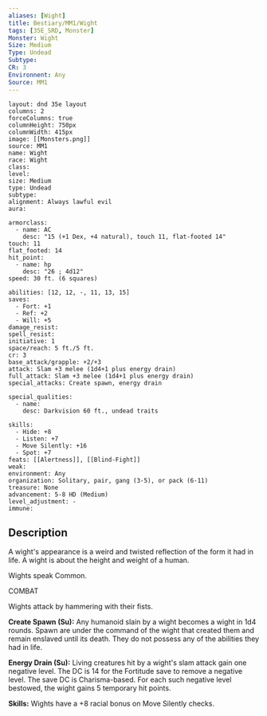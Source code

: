 ```yaml
---
aliases: [Wight]
title: Bestiary/MM1/Wight
tags: [35E_SRD, Monster]
Monster: Wight
Size: Medium
Type: Undead
Subtype: 
CR: 3
Environnent: Any
Source: MM1
---
```


```statblock
layout: dnd 35e layout
columns: 2
forceColumns: true
columnHeight: 750px
columnWidth: 415px
image: [[Monsters.png]]
source: MM1
name: Wight
race: Wight
class: 
level: 
size: Medium
type: Undead
subtype: 
alignment: Always lawful evil
aura: 

armorclass:
  - name: AC
    desc: "15 (+1 Dex, +4 natural), touch 11, flat-footed 14"
touch: 11
flat_footed: 14
hit_point:
  - name: hp
    desc: "26 ; 4d12"
speed: 30 ft. (6 squares)

abilities: [12, 12, -, 11, 13, 15]
saves:
  - Fort: +1
  - Ref: +2
  - Will: +5
damage_resist: 
spell_resist: 
initiative: 1
space/reach: 5 ft./5 ft.
cr: 3
base_attack/grapple: +2/+3
attack: Slam +3 melee (1d4+1 plus energy drain)
full_attack: Slam +3 melee (1d4+1 plus energy drain)
special_attacks: Create spawn, energy drain

special_qualities:
  - name: 
    desc: Darkvision 60 ft., undead traits

skills:
  - Hide: +8
  - Listen: +7
  - Move Silently: +16
  - Spot: +7
feats: [[Alertness]], [[Blind-Fight]]
weak: 
environment: Any
organization: Solitary, pair, gang (3-5), or pack (6-11)
treasure: None
advancement: 5-8 HD (Medium)
level_adjustment: -
immune: 
```

## Description

<p>A wight's appearance is a weird and twisted reflection of the form it had in life. A wight is about the height and weight of a human.</p>
<p>Wights speak Common.</p>
<p>COMBAT</p>
<p>Wights attack by hammering with their fists.</p>
<p>
            <b>Create Spawn (Su):</b> Any humanoid slain by a wight becomes a wight in 1d4 rounds. Spawn are under the command of the wight that created them and remain enslaved until its death. They do not possess any of the abilities they had in life.</p>
<p>
            <b>Energy Drain (Su):</b> Living creatures hit by a wight's slam attack gain one negative level. The DC is 14 for the Fortitude save to remove a negative level. The save DC is Charisma-based. For each such negative level bestowed, the wight gains 5 temporary hit points.</p>
<p>
            <b>Skills:</b> Wights have a +8 racial bonus on Move Silently checks.</p>